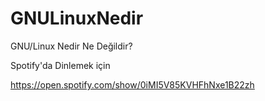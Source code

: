 # GNULinuxNedir
GNU/Linux Nedir Ne Değildir?

Spotify'da Dinlemek için

https://open.spotify.com/show/0iMI5V85KVHFhNxe1B22zh
